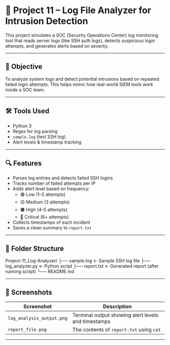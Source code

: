 # 📘 Project 11 – Log File Analyzer for Intrusion Detection

This project simulates a SOC (Security Operations Center) log monitoring tool that reads server logs (like SSH auth logs), detects suspicious login attempts, and generates alerts based on severity.

---

## 🎯 Objective

To analyze system logs and detect potential intrusions based on repeated failed login attempts. This helps mimic how real-world SIEM tools work inside a SOC team.

---

## 🛠 Tools Used

- Python 3
- Regex for log parsing
- `sample.log` (test SSH log)
- Alert levels & timestamp tracking

---

## 🔍 Features

- Parses log entries and detects failed SSH logins
- Tracks number of failed attempts per IP
- Adds alert level based on frequency:
  - 🟢 Low (1–2 attempts)
  - 🟡 Medium (3 attempts)
  - 🟠 High (4–5 attempts)
  - 🔴 Critical (6+ attempts)
- Collects timestamps of each incident
- Saves a clean summary to `report.txt`

---

## 📁 Folder Structure

Project-11_Log-Analyzer/
├── sample.log ← Sample SSH log file
├── log_analyzer.py ← Python script
├── report.txt ← Generated report (after running script)
└── README.md


---

## 📸 Screenshots

| Screenshot              | Description                                      |
|-------------------------|--------------------------------------------------|
| `log_analysis_output.png` | Terminal output showing alert levels and timestamps |
| `report_file.png`        | The contents of `report.txt` using `cat`        |

---

